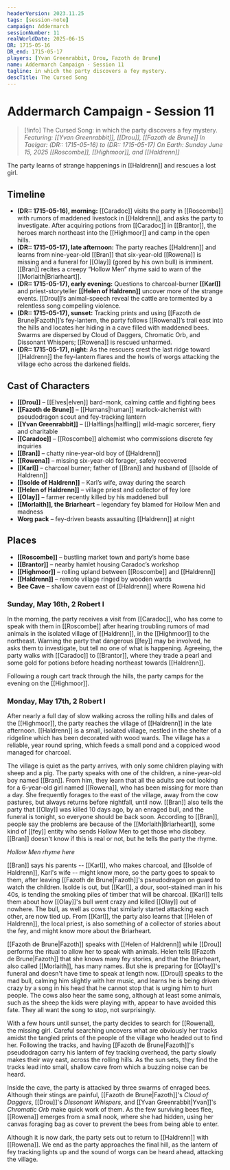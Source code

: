 ```yaml
---
headerVersion: 2023.11.25
tags: [session-note]
campaign: Addermarch
sessionNumber: 11
realWorldDate: 2025-06-15
DR: 1715-05-16
DR_end: 1715-05-17
players: [Yvan Greenrabbit, Drou, Fazoth de Brune]
name: Addermarch Campaign - Session 11
tagline: in which the party discovers a fey mystery.
descTitle: The Cursed Song
---
```

# Addermarch Campaign - Session 11

>[!info] The Cursed Song: in which the party discovers a fey mystery.
> *Featuring: [[Yvan Greenrabbit]], [[Drou]], [[Fazoth de Brune]]*
> *In Taelgar: (DR:: 1715-05-16) to (DR:: 1715-05-17)*
> *On Earth: Sunday June 15, 2025*
> *[[Roscombe]], [[Highmoor]], and [[Haldrenn]]*

The party learns of strange happenings in [[Haldrenn]] and rescues a lost girl. 

## Timeline

- **(DR:: 1715-05-16), morning:** [[Caradoc]] visits the party in [[Roscombe]] with rumors of maddened livestock in [[Haldrenn]], and asks the party to investigate.  After acquiring potions from [[Caradoc]] in [[Brantor]], the heroes march northeast into the [[Highmoor]] and camp in the open hills.
- **(DR:: 1715-05-17), late afternoon:** The party reaches [[Haldrenn]] and learns from nine-year-old [[Bran]] that six-year-old [[Rowena]] is missing and a funeral for [[Olay]] (gored by his own bull) is imminent. [[Bran]] recites a creepy “Hollow Men” rhyme said to warn of the [[Morlaith|Briarheart]].
- **(DR:: 1715-05-17), early evening:** Questions to charcoal-burner **[[Karl]]** and priest-storyteller **[[Helen of Haldrenn]]** uncover more of the strange events. [[Drou]]’s animal-speech reveal the cattle are tormented by a relentless song compelling violence.
- **(DR:: 1715-05-17), sunset:** Tracking prints and using [[Fazoth de Brune|Fazoth]]’s fey-lantern, the party follows [[Rowena]]’s trail east into the hills and locates her hiding in a cave filled with maddened bees. Swarms are dispersed by Cloud of Daggers, Chromatic Orb, and Dissonant Whispers; [[Rowena]] is rescued unharmed.
- **(DR:: 1715-05-17), night:** As the rescuers crest the last ridge toward [[Haldrenn]] the fey-lantern flares and the howls of worgs attacking the village echo across the darkened fields.

## Cast of Characters

- **[[Drou]]** – [[Elves|elven]] bard-monk, calming cattle and fighting bees
- **[[Fazoth de Brune]]** – [[Humans|human]] warlock-alchemist with pseudodragon scout and fey-tracking lantern
- **[[Yvan Greenrabbit]]** – [[Halflings|halfling]] wild-magic sorcerer, fiery and charitable
- **[[Caradoc]]** – [[Roscombe]] alchemist who commissions discrete fey inquiries
- **[[Bran]]** – chatty nine-year-old boy of [[Haldrenn]]
- **[[Rowena]]** – missing six-year-old forager, safely recovered
- **[[Karl]]** – charcoal burner; father of [[Bran]] and husband of [[Isolde of Haldrenn]]
- **[[Isolde of Haldrenn]]** – Karl’s wife, away during the search
- **[[Helen of Haldrenn]]** – village priest and collector of fey lore
- **[[Olay]]** – farmer recently killed by his maddened bull
- **[[Morlaith]], the Briarheart** – legendary fey blamed for Hollow Men and madness
- **Worg pack** – fey-driven beasts assaulting [[Haldrenn]] at night
## Places

- **[[Roscombe]]** – bustling market town and party’s home base
- **[[Brantor]]** – nearby hamlet housing Caradoc’s workshop
- **[[Highmoor]]** – rolling upland between [[Roscombe]] and [[Haldrenn]]
- **[[Haldrenn]]** – remote village ringed by wooden wards
- **Bee Cave** – shallow cavern east of [[Haldrenn]] where Rowena hid

### Sunday, May 16th, 2 Robert I

In the morning, the party receives a visit from [[Caradoc]], who has come to speak with them in [[Roscombe]] after hearing troubling rumors of mad animals in the isolated village of [[Haldrenn]], in the [[Highmoor]] to the northeast. Warning the party that dangerous [[fey]] may be involved, he asks them to investigate, but tell no one of what is happening. Agreeing, the party walks with [[Caradoc]] to [[Brantor]], where they trade a pearl and some gold for potions before heading northeast towards [[Haldrenn]]. 

Following a rough cart track through the hills, the party camps for the evening on the [[Highmoor]]. 

### Monday, May 17th, 2 Robert I

After nearly a full day of slow walking across the rolling hills and dales of the [[Highmoor]], the party reaches the village of [[Haldrenn]] in the late afternoon. [[Haldrenn]] is a small, isolated village, nestled in the shelter of a ridgeline which has been decorated with wood wards. The village has a reliable, year round spring, which feeds a small pond and a coppiced wood managed for charcoal. 

The village is quiet as the party arrives, with only some children playing with sheep and a pig. The party speaks with one of the children, a nine-year-old boy named [[Bran]]. From him, they learn that all the adults are out looking for a 6-year-old girl named [[Rowena]], who has been missing for more than a day. She frequently forages to the east of the village, away from the cow pastures, but always returns before nightfall, until now. [[Bran]] also tells the party that [[Olay]] was killed 10 days ago, by an enraged bull, and the funeral is tonight, so everyone should be back soon. According to [[Bran]], people say the problems are because of the [[Morlaith|Briarheart]], some kind of [[fey]] entity who sends Hollow Men to get those who disobey. [[Bran]] doesn't know if this is real or not, but he tells the party the rhyme. 

*Hollow Men rhyme here*

[[Bran]] says his parents -- [[Karl]], who makes charcoal, and [[Isolde of Haldrenn]], Karl's wife -- might know more, so the party goes to speak to them, after leaving [[Fazoth de Brune|Fazoth]]'s pseudodragon on guard to watch the children. Isolde is out, but [[Karl]], a dour, soot-stained man in his 40s, is tending the smoking piles of timber that will be charcoal. [[Karl]] tells them about how [[Olay]]'s bull went crazy and killed [[Olay]] out of nowhere. The bull, as well as cows that similarly started attacking each other, are now tied up. From [[Karl]], the party also learns that [[Helen of Haldrenn]], the local priest, is also something of a collector of stories about the fey, and might know more about the Briarheart. 

[[Fazoth de Brune|Fazoth]] speaks with [[Helen of Haldrenn]] while [[Drou]] performs the ritual to allow her to speak with animals. Helen tells [[Fazoth de Brune|Fazoth]] that she knows many fey stories, and that the Briarheart, also called [[Morlaith]], has many names. But she is preparing for [[Olay]]'s funeral and doesn't have time to speak at length now. [[Drou]] speaks to the mad bull, calming him slightly with her music, and learns he is being driven crazy by a song in his head that he cannot stop that is urging him to hurt people. The cows also hear the same song, although at least some animals, such as the sheep the kids were playing with, appear to have avoided this fate. They all want the song to stop, not surprisingly. 

With a few hours until sunset, the party decides to search for [[Rowena]], the missing girl. Careful searching uncovers what are obviously her tracks amidst the tangled prints of the people of the village who headed out to find her. Following the tracks, and having [[Fazoth de Brune|Fazoth]]'s pseudodragon carry his lantern of fey tracking overhead, the party slowly makes their way east, across the rolling hills. As the sun sets, they find the tracks lead into small, shallow cave from which a buzzing noise can be heard. 

Inside the cave, the party is attacked by three swarms of enraged bees. Although their stings are painful, [[Fazoth de Brune|Fazoth]]'s _Cloud of Daggers_, [[Drou]]'s _Dissonant Whispers_, and [[Yvan Greenrabbit|Yvan]]'s _Chromatic Orb_ make quick work of them. As the few surviving bees flee, [[Rowena]] emerges from a small nook, where she had hidden, using her canvas foraging bag as cover to prevent the bees from being able to enter. 

Although it is now dark, the party sets out to return to [[Haldrenn]] with [[Rowena]]. We end as the party approaches the final hill, as the lantern of fey tracking lights up and the sound of worgs can be heard ahead, attacking the village. 